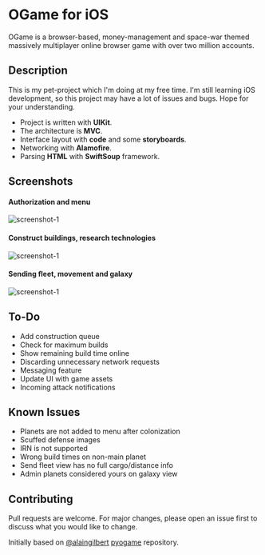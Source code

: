 # OGame for iOS

OGame is a browser-based, money-management and space-war themed massively multiplayer online browser game with over two million accounts.

## Description

This is my pet-project which I'm doing at my free time. I'm still learning iOS development, so this project may have a lot of issues and bugs. Hope for your understanding.
- Project is written with **UIKit**.
- The architecture is **MVC**.
- Interface layout with **code** and some **storyboards**.
- Networking with **Alamofire**.
- Parsing **HTML** with **SwiftSoup** framework.

## Screenshots
#### Authorization and menu
![screenshot-1](https://gcdnb.pbrd.co/images/Y5crvdf0D4Li.png)
#### Construct buildings, research technologies
![screenshot-1](https://gcdnb.pbrd.co/images/ZVAlMyI40xn8.png)
#### Sending fleet, movement and galaxy
![screenshot-1](https://gcdnb.pbrd.co/images/XgumtfEEqRI0.png)

## To-Do
- Add construction queue
- Check for maximum builds
- Show remaining build time online
- Discarding unnecessary network requests
- Messaging feature
- Update UI with game assets
- Incoming attack notifications

## Known Issues
- Planets are not added to menu after colonization
- Scuffed defense images
- IRN is not supported
- Wrong build times on non-main planet
- Send fleet view has no full cargo/distance info
- Admin planets considered yours on galaxy view

## Contributing
Pull requests are welcome. For major changes, please open an issue first to discuss what you would like to change.

Initially based on [@alaingilbert](https://github.com/alaingilbert/) [pyogame](https://github.com/alaingilbert/pyogame/) repository.

